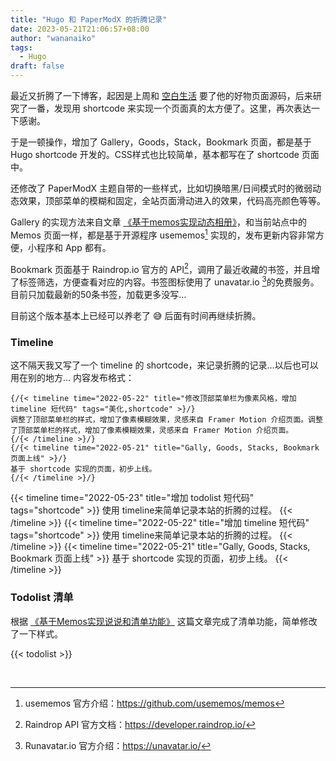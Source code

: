 ```yaml
---
title: "Hugo 和 PaperModX 的折腾记录"
date: 2023-05-21T21:06:57+08:00
author: "wananaiko"
tags:
  - Hugo
draft: false
---
```


最近又折腾了一下博客，起因是上周和 [空白生活](https://koobai.com/) 要了他的好物页面源码，后来研究了一番，发现用 shortcode 来实现一个页面真的太方便了。这里，再次表达一下感谢。

于是一顿操作，增加了 Gallery，Goods，Stack，Bookmark 页面，都是基于 Hugo shortcode 开发的。CSS样式也比较简单，基本都写在了 shortcode 页面中。

还修改了 PaperModX 主题自带的一些样式，比如切换暗黑/日间模式时的微弱动态效果，顶部菜单的模糊和固定，全站页面滑动进入的效果，代码高亮颜色等等。

Gallery 的实现方法来自文章 [《基于memos实现动态相册》](https://blog.leonus.cn/2023/photos.html)，和当前站点中的 Memos 页面一样，都是基于开源程序 usememos[^1] 实现的，发布更新内容非常方便，小程序和 App 都有。

Bookmark 页面基于 Raindrop.io 官方的 API[^2]，调用了最近收藏的书签，并且增了标签筛选，方便查看对应的内容。书签图标使用了 unavatar.io [^3]的免费服务。目前只加载最新的50条书签，加载更多没写…

目前这个版本基本上已经可以养老了 😅 后面有时间再继续折腾。

### Timeline

这不隔天我又写了一个 timeline 的 shortcode，来记录折腾的记录…以后也可以用在别的地方…
内容发布格式：

```
{/{< timeline time="2022-05-22" title="修改顶部菜单栏为像素风格，增加timeline 短代码" tags="美化,shortcode" >}/}
调整了顶部菜单栏的样式，增加了像素模糊效果，灵感来自 Framer Motion 介绍页面。调整了顶部菜单栏的样式，增加了像素模糊效果，灵感来自 Framer Motion 介绍页面。
{/{< /timeline >}/}
{/{< timeline time="2022-05-21" title="Gally, Goods, Stacks, Bookmark 页面上线" >}/}
基于 shortcode 实现的页面，初步上线。
{/{< /timeline >}/}
```

{{< timeline time="2022-05-23" title="增加 todolist 短代码" tags="shortcode" >}}
使用 timeline来简单记录本站的折腾的过程。
{{< /timeline >}}
{{< timeline time="2022-05-22" title="增加 timeline 短代码" tags="shortcode" >}}
使用 timeline来简单记录本站的折腾的过程。
{{< /timeline >}}
{{< timeline time="2022-05-21" title="Gally, Goods, Stacks, Bookmark 页面上线" >}}
基于 shortcode 实现的页面，初步上线。
{{< /timeline >}}

### Todolist 清单

根据 [《基于Memos实现说说和清单功能》](https://blog.leonus.cn/2023/memeos.html) 这篇文章完成了清单功能，简单修改了一下样式。

{{< todolist >}}

&nbsp;

[^1]: usememos 官方介绍：https://github.com/usememos/memos
[^2]: Raindrop API 官方文档：https://developer.raindrop.io/
[^3]: Runavatar.io 官方介绍：https://unavatar.io/

